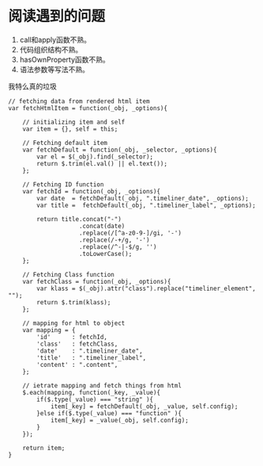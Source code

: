 # 阅读遇到的问题

1. call和apply函数不熟。
2. 代码组织结构不熟。
3. hasOwnProperty函数不熟。
4. 语法参数等写法不熟。

我特么真的垃圾

    // fetching data from rendered html item
    var fetchHtmlItem = function(_obj, _options){
        
        // initializing item and self
        var item = {}, self = this;

        // Fetching default item
        var fetchDefault = function(_obj, _selector, _options){
            var el = $(_obj).find(_selector);
            return $.trim(el.val() || el.text());
        };

        // Fetching ID function
        var fetchId = function(_obj, _options){
            var date  = fetchDefault(_obj, ".timeliner_date", _options);
            var title =  fetchDefault(_obj, ".timeliner_label", _options);

            return title.concat("-")
                        .concat(date)
                        .replace(/[^a-z0-9-]/gi, '-')
                        .replace(/-+/g, '-')
                        .replace(/^-|-$/g, '')
                        .toLowerCase();
        };

        // Fetching Class function
        var fetchClass = function(_obj, _options){
            var klass = $(_obj).attr("class").replace("timeliner_element", "");
            return $.trim(klass);
        };

        // mapping for html to object
        var mapping = {
            'id'      : fetchId,
            'class'   : fetchClass,
            'date'    : ".timeliner_date",
            'title'   : ".timeliner_label",
            'content' : ".content",
        };

        // ietrate mapping and fetch things from html
        $.each(mapping, function(_key, _value){
            if($.type(_value) === "string" ){
                item[_key] = fetchDefault(_obj, _value, self.config);
            }else if($.type(_value) === "function" ){
                item[_key] = _value(_obj, self.config);
            }
        });
        
        return item;
    }

